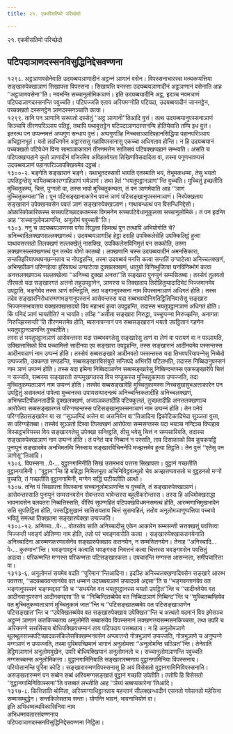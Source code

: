 ```yaml
---
title: २१. एकवीसतिमो परिच्छेदो

---
```

२१. एकवीसतिमो परिच्छेदो  


## पटिपदाञाणदस्सनविसुद्धिनिद्देसवण्णना

१२९८. अट्ठञाणवसेनेवाति उदयब्बयञाणादीनं अट्ठन्‍नं ञाणानं वसेन। विपस्सनाचारस्स मत्थकप्पत्तिया सङ्खारुपेक्खाञाणं सिखापत्ता विपस्सना। सिखापत्ति पनस्सा उदयब्बयञाणादीनं अट्ठञाणानं वसेनाति आह ‘‘अट्ठञाणवसेना’’ति। नवमन्ति सच्‍चानुलोमिकञाणं। इति उदयब्बयादीनि अट्ठ, इदञ्‍च नवमञाणं पटिपदाञाणदस्सनन्ति पवुच्‍चति। पटिपज्‍जति एताय अरियमग्गोति पटिपदा, उदयब्बयादीनं जाननट्ठेन, पच्‍चक्खतो दस्सनट्ठेन ञाणदस्सनञ्‍चाति कत्वा।  
१२९९. तानि पन ञाणानि सरूपतो दस्सेतुं ‘‘अट्ठ ञाणानी’’तिआदि वुत्तं। तत्थ उदयब्बयानुपस्सनाञाणं किञ्‍चापि तीरणपरिञ्‍ञाय पतिट्ठं, तथापि यथावुत्तट्ठेन पटिपदाञाणदस्सनम्पि होतियेवाति तम्पि इध वुत्तं। इतरत्थ पन उप्पन्‍नमत्तं अप्पगुणं सन्धाय वुत्तं। अप्पगुणञ्हि निच्‍चसञ्‍ञादिपहानसिद्धिया पहानपरिञ्‍ञाय अधिट्ठानभूतं। यतो तदधिगमेन अट्ठारससु महाविपस्सनासु एकच्‍चा अधिगताव होन्ति। न हि उदयब्बयानं पच्‍चक्खतो पटिवेधेन विना सामञ्‍ञाकारानं तीरणमत्तेन सातिसयं पटिपक्खप्पहानं सम्भवति। असति च पटिपक्खप्पहाने कुतो ञाणादीनं वजिरमिव अविहतवेगता तिखिणविसदादिता वा, तस्मा पगुणभावप्पत्तं उदयब्बयञाणं पहानपरिञ्‍ञापक्खियमेव दट्ठब्बं।  
१३००-२. भङ्गेति सङ्खारानं भङ्गे। यथाभूतदस्सावी भायति एतस्माति भयं, तेभूमकधम्मा, तेसु भयतो उपतिट्ठन्तेसु भायितब्बाकारग्गाहिञाणं भयेञाणं। तथा हेतं ‘‘भयतुपट्ठानञाण’’न्ति वुच्‍चति। मुच्‍चितुं इच्छतीति मुच्‍चितुकम्यं, चित्तं, पुग्गलो वा, तस्स भावो मुच्‍चितुकम्यता, तं पन ञाणमेवाति आह ‘‘ञाणं मुच्‍चितुकम्यता’’ति। पुन पटिसङ्खानाकारेन पवत्तं ञाणं पटिसङ्खानुपस्सनाञाणं। निरपेक्खताय सङ्खारानं उपेक्खनवसेन पवत्तं ञाणं सङ्खारुपेक्खाञाणं। गाथाबन्धत्थं पन विसन्धिनिद्देसो। ओळारिकोळारिकस्स सच्‍चपटिच्छादकतमस्स विगमनेन सच्‍चपटिवेधानुकूलत्ता सच्‍चानुलोमिकं। तं पन इदन्ति आह ‘‘सच्‍चानुलोमञाणन्ति, अनुलोमं पवुच्‍चती’’ति।  
१३०३. ननु च उदयब्बयञाणस्स पगेव सिद्धत्ता किमत्थं पुन तत्थापि अभियोगोति चे? अनिच्‍चादिलक्खणसल्‍लक्खणत्थं। उदयब्बयञाणञ्हि हेट्ठा दसहि उपक्‍किलेसेहि उपक्‍किलिट्ठं हुत्वा याथावसरसतो तिलक्खणं सल्‍लक्खेतुं नासक्खि, उपक्‍किलेसविनिमुत्तं पन सक्‍कोति, तस्मा लक्खणसल्‍लक्खणत्थं पुन तत्थेव योगो कातब्बो। लक्खणानि चस्स उदयब्बयादीनं अमनसिकारा, सन्ततिइरियापथघनछन्‍नताय च नोपट्ठहन्ति, तस्मा उदयब्बयं मनसि कत्वा सन्ततिं उग्घाटेत्वा अनिच्‍चलक्खणं, अभिण्हपीळनं परिग्गहेत्वा इरियापथं उग्घाटेत्वा दुक्खलक्खणं, धातुयो विनिब्भुजित्वा घनविनिब्भोगं कत्वा अनत्तलक्खणञ्‍च सल्‍लक्खेत्वा ‘‘अनिच्‍चा दुक्खा अनत्ता’’ति सङ्खारा पुनप्पुनं सम्मसितब्बा। तस्सेवं तुलयतो तीरयतो यदा सङ्खारगतं अत्तनो लहुउपट्ठानेन, ञाणस्स च तिक्खताय तिरोहितुप्पादादिभेदं भिज्‍जमानमेव उपट्ठाति, भङ्गेयेव तस्स ञाणं सन्तिट्ठति, तदा भङ्गानुपस्सना नाम विपस्सनाञाणं अधिगतं होति। तस्स तदेव सङ्खारनिरोधारम्मणभङ्गानुपस्सनं आसेवन्तस्स यदा सब्बभवयोनिगतिट्ठितिनिवासेसु सङ्खारा भिज्‍जनसभावताय यक्खरक्खसादयो विय महाभयं हुत्वा उपट्ठहन्ति, तदास्स भयतुपट्ठानञाणं अधिगतं होति। किं पनिदं ञाणं भायतीति? न भायति। तञ्हि ‘‘अतीता सङ्खारा निरुद्धा, पच्‍चुप्पन्‍ना निरुज्झन्ति, अनागता निरुज्झिस्सन्ती’’ति तीरणमत्तमेव होति, ब्यसनापन्‍नानं पन सब्बसङ्खारानं भयतो उपट्ठितानं गहणेन भयतुपट्ठानञाणन्ति वुच्‍चतीति।  
तस्स तं भयतुपट्ठानञाणं आसेवन्तस्स यदा सब्बभवगतेसु सङ्खारेसु ताणं वा लेणं वा परायणं वा न पञ्‍ञायति, उक्खित्तासिको विय पच्‍चामित्तो सादीनवा एव सङ्खारा उपट्ठहन्ति, तस्स सङ्खारानं आदीनवमेव पस्सन्तस्स आदीनवञाणं नाम उप्पन्‍नं होति। तस्सेवं सब्बसङ्खारे आदीनवतो पस्सन्तस्स यदा तिभवपरियापन्‍नेसु निब्बेदो उप्पज्‍जति, उक्‍कण्ठा सण्ठहन्ति, सब्बसङ्खारविसंयुत्ते सन्तिपदे अभिरतिं पटिलभति, तदास्स निब्बिदानुपस्सनं नाम ञाणं उप्पन्‍नं होति। तस्स यदा इमिना निब्बिदाञाणेन सब्बसङ्खारेसु निब्बिन्दन्तस्स एकसङ्खारेपि चित्तं न सज्‍जति, सब्बस्मा सङ्खारतो सप्पमुखगतस्स विय मण्डूकस्स मुच्‍चितुकामता उप्पज्‍जति, तदा मुच्‍चितुकम्यताञाणं नाम उप्पन्‍नं होति। तस्सेवं सब्बसङ्खारेहि मुच्‍चितुकामस्स निच्‍चसुखसुभअत्ताकारेन पन उपट्ठितुं असमत्थतं पापेत्वा मुच्‍चनस्स उपायसम्पादनत्थं अनिच्‍चन्तिकतादीहि अनिच्‍चलक्खणं, अभिण्हपटिपीळनतादीहि दुक्खलक्खणं, अजञ्‍ञकतादीहि पटिक्‍कूलतं, तुच्छतादीहि अनत्तलक्खणञ्‍च आरोपेत्वा सब्बसङ्खारगतं परिग्गण्हन्तस्स पटिसङ्खानुपस्सनाञाणं नाम उप्पन्‍नं होति। तेन पनेवं परिग्गहितसङ्खारेन या सा ‘‘सुञ्‍ञमिदं अत्तेन वा अत्तनियेन वा’’तिआदिना द्विकोटिकादिभेदा सुञ्‍ञता वुत्ता, सा परिग्गहेतब्बा। तस्सेवं सुञ्‍ञतो दिस्वा तिलक्खणं आरोपेत्वा सम्मसन्तस्स यदा भयञ्‍च नन्दिञ्‍च विप्पहाय विस्सट्ठभरियस्स विय सङ्खारगतेसु उपेक्खा सन्तिट्ठति, तीसु भवेसु चित्तं न सम्पसारियति, तदास्स सङ्खारुपेक्खाञाणं नाम उप्पन्‍नं होति। तं पनेतं याव निब्बानं न पस्सति, ताव दिसाकाको विय कूपकयट्ठिं पुनप्पुनं सङ्खारमेव अनभिमतम्पि निस्साय सङ्खारविचिननेपि मज्झत्तमेव हुत्वा तिट्ठति। तेन वुत्तं ‘‘एतेसु पन ञाणेसू’’तिआदि।  
१३०६. विपस्सना…पे॰… वुट्ठानगामिनीति सिखं उत्तमभावं पत्तत्ता सिखापत्ता। वुट्ठानं गच्छतीति वुट्ठानगामिनी। ‘‘वुट्ठान’’न्ति हि बहिद्धा निमित्तभूता अभिनिविट्ठवत्थुतो चेव अज्झत्तप्पवत्ततो च वुट्ठहनतो मग्गो वुच्‍चति, तं गच्छतीति वुट्ठानगामिनी, मग्गेन सद्धिं घटीयतीति अत्थो।  
१३०७. तन्ति यं सिखापत्ता विपस्सना सच्‍चानुलोमञाणन्ति च वुच्‍चति, तं सङ्खारुपेक्खाञाणं। आसेवन्तस्साति पुनप्पुनं सम्मसनवसेन सेवन्तस्स भावेन्तस्स बहुलीकरोन्तस्स। तस्स हि अधिमोक्खसद्धा भावनावसेन बलवतरा निब्बत्तिस्सति, वीरियं सुपग्गहितं पटिपक्खविधमनसमत्थं होति, आरम्मणाभिमुखभावेन सति सुपतिट्ठिता होति, पस्सद्धिसुखानं सातिसयताय चित्तं सुसमाहितं, ततोव अनुलोमञाणुप्पत्तिया पच्‍चयो भवितुं समत्था तिक्खतमा सङ्खारुपेक्खा उप्पज्‍जति।  
१३०८-१२. अनिच्‍चा…पे॰… वोतरतेव साति अनिच्‍चादीसु एकेन आकारेन सम्मसन्ती सत्तक्खत्तुं पवत्तित्वा भिज्‍जन्ती भवङ्गं ओतिण्णा नाम होति, ततो परं भवङ्गवारोति कत्वा । सङ्खारुपेक्खाकतनयेनाति अनिच्‍चादिना आरम्मणकरणवसेनेव सङ्खारुपेक्खाय कतनयेन, न सम्मसितनयेन। तेनाह ‘‘अनिच्‍चादि…पे॰… कुरुमान’’न्ति। भवङ्गावट्टनं कत्वाति भवङ्गस्स निवत्तनं कत्वा चित्तस्स भवङ्गवसेन पवत्तितुं अदत्वा। परिकम्मन्ति मग्गस्स परिकम्मत्ता पटिसङ्खारकत्ता। उपचारन्ति मग्गस्स आसन्‍नत्ता, समीपचारित्ता वा।  
१३१३-६. अनुलोमत्तं सयमेव वदति ‘‘पुरिमान’’न्तिआदिना। इदञ्हि अनिच्‍चलक्खणादिवसेन सङ्खारे आरब्भ पवत्तत्ता, ‘‘उदयब्बयवन्तानंयेव वत धम्मानं उदयब्बयञाणं उप्पादवये अद्दसा’’ति च ‘‘भङ्गवन्तानंयेव वत भङ्गानुपस्सनं भङ्गमद्दसा’’ति च ‘‘सभयंयेव वत भयतुपट्ठानस्स भयतो उपट्ठित’’न्ति च ‘‘सादीनवेयेव वत आदीनवानुपस्सनं आदीनवमद्दसा’’ति च ‘‘निब्बिन्दितब्बेयेव वत निब्बिदाञाणं निब्बिन्द’’न्ति च ‘‘मुच्‍चितब्बम्हियेव वत मुच्‍चितुकम्यताञाणं मुच्‍चितुकामं जात’’न्ति च ‘‘पटिसङ्खातब्बमेव वत पटिसङ्खाञाणेन पटिसङ्खात’’न्ति च ‘‘उपेक्खितब्बंयेव वत सङ्खारुपेक्खाय उपेक्खित’’न्ति च अत्थतो वदमानं विय इमेसञ्‍च अट्ठन्‍नं ञाणानं कतकिच्‍चताय अनुलोमेति सब्बासंयेव विपस्सनानं लक्खणत्तयसम्मसनकिच्‍चत्ता, तथा उपरि च अरियमग्गे सत्ततिंसाय बोधिपक्खियधम्मानं ताय पटिपदाय पत्तब्बताय। न हि अनुलोमञाणे थूलथूलसच्‍चपटिच्छादकसंकिलेसविक्खम्भनवसेन अप्पवत्तन्ते गोत्रभुञाणं उप्पज्‍जति, गोत्रभुञाणे च अनुप्पन्‍ने मग्गञाणं न उप्पज्‍जति, तस्मा पुरिमपच्छिमानं भागानं अनुलोमत्ता ‘‘अनुलोमन्ति सञ्‍ञित’’न्ति। तेनेवाति हेट्ठिमञाणानं अनुलोममुखेन, उपरि बोधिपक्खियानं अनुलोमनतो च। सच्‍चानुलोमञाणन्ति पवुच्‍चति मग्गसच्‍चस्स अनुलोमिकत्ता। वुट्ठानगामिनियाति सङ्खारारम्मणाय वुट्ठानगामिनिया विपस्सनाय। परियोसानन्ति पुरिमा कोटि। सङ्खारारम्मणविपस्सनासु हि अयं विसेसतो वुट्ठानगामिनिविपस्सनाति। असङ्खतारम्मणं पन सब्बेन सब्बं अरियमग्गसङ्खातं वुट्ठानं गच्छति उपेतीति। ततोपि हि विसेसतो ‘‘वुट्ठानगामिनिविपस्सना’’ति वत्तब्बतं लभतीति आह ‘‘ञेय्यं सब्बप्पकारेना’’तिआदि।  
१३१७-८. कित्तिताति थोमिता, अरियमग्गाधिट्ठानताय महन्तानं सीलक्खन्धादीनं एसनतो गवेसनतो महेसिना सम्मासम्बुद्धेन। सन्तकिलेसताय सन्ता। योगन्ति भावनं, भावनाभियोगं वा।  
इति अभिधम्मत्थविकासिनिया नाम  
अभिधम्मावतारसंवण्णनाय  
पटिपदाञाणदस्सनविसुद्धिनिद्देसवण्णना निट्ठिता।  